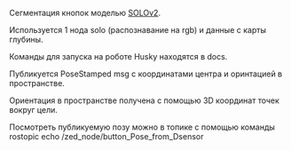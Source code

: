 Сегментация кнопок моделью [SOLOv2](https://github.com/WXinlong/SOLO).

Используется 1 нода solo (распознавание на rgb) и данные с карты глубины.

Команды для запуска на роботе Husky находятся в docs.

Публикуется PoseStamped msg с координатами центра и оринтацией в пространстве.

Ориентация в пространстве получена с помощью 3D координат точек вокруг цели.

Посмотреть публикуемую позу можно в топике с помощью команды rostopic echo /zed_node/button_Pose_from_Dsensor

    
